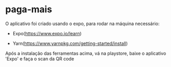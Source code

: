 # paga-mais


O aplicativo foi criado usando o expo, para rodar na máquina necessário:

- Expo(https://www.expo.io/learn)

- Yarn(https://www.yarnpkg.com/getting-started/install)

Após a instalação das ferramentas acima, vá na playstore, baixe o aplicativo 'Expo' e faça o scan da QR code
